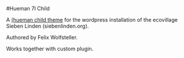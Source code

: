 #Hueman 7l Child

A [(hueman child theme](http://presscustomizr.com/hueman/) for the wordpress installation of the ecovillage Sieben Linden (siebenlinden.org).

Authored by Felix Wolfsteller.

Works together with custom plugin.
